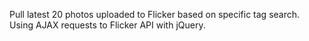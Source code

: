 Pull latest 20 photos uploaded to Flicker based on specific tag search. Using AJAX requests to Flicker API with jQuery.
